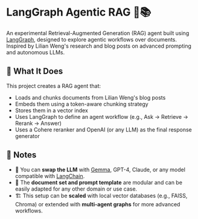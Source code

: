 
# LangGraph Agentic RAG 🧠📚

An experimental Retrieval-Augmented Generation (RAG) agent built using [LangGraph](https://github.com/langchain-ai/langgraph), designed to explore agentic workflows over documents. Inspired by Lilian Weng's research and blog posts on advanced prompting and autonomous LLMs.

## 🧩 What It Does

This project creates a RAG agent that:

- Loads and chunks documents from Lilian Weng's blog posts
- Embeds them using a token-aware chunking strategy
- Stores them in a vector index
- Uses LangGraph to define an agent workflow (e.g., Ask → Retrieve → Rerank → Answer)
- Uses a Cohere reranker and OpenAI (or any LLM) as the final response generator

## 📌 Notes

- 🔄 You can **swap the LLM** with [Gemma](https://huggingface.co/google/gemma), GPT-4, Claude, or any model compatible with [LangChain](https://docs.langchain.com/).
- 🧠 The **document set and prompt template** are modular and can be easily adapted for any other domain or use case.
- 🏗️ This setup can be **scaled** with local vector databases (e.g., FAISS, Chroma) or extended with **multi-agent graphs** for more advanced workflows.


